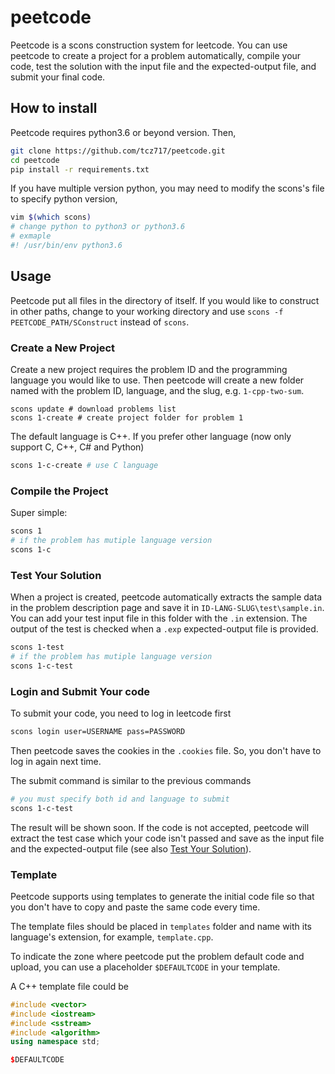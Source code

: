 # peetcode

Peetcode is a scons construction system for leetcode. You can use peetcode to create a project for a problem automatically, compile your code, test the solution with the input file and the expected-output file, and submit your final code.

## How to install

Peetcode requires python3.6 or beyond version. Then,

```bash
git clone https://github.com/tcz717/peetcode.git
cd peetcode
pip install -r requirements.txt
```

If you have multiple version python, you may need to modify the scons's file to specify python version,

```bash
vim $(which scons)
# change python to python3 or python3.6
# exmaple
#! /usr/bin/env python3.6
```

## Usage

Peetcode put all files in the directory of itself. If you would like to construct in other paths, change to your working directory and use `scons -f PEETCODE_PATH/SConstruct` instead of `scons`.

### Create a New Project

Create a new project requires the problem ID and the programming language you would like to use. Then peetcode will create a new folder named with the problem ID, language, and the slug, e.g. `1-cpp-two-sum`.

```shell
scons update # download problems list
scons 1-create # create project folder for problem 1
```

The default language is C++. If you prefer other language (now only support C, C++, C# and Python)

```bash
scons 1-c-create # use C language
```

### Compile the Project

Super simple:

```bash
scons 1
# if the problem has mutiple language version
scons 1-c
```

### Test Your Solution

When a project is created, peetcode automatically extracts the sample data in the problem description page and save it in `ID-LANG-SLUG\test\sample.in`. You can add your test input file in this folder with the `.in` extension. The output of the test is checked when a `.exp` expected-output file is provided.

```bash
scons 1-test
# if the problem has mutiple language version
scons 1-c-test
```

### Login and Submit Your code

To submit your code, you need to log in leetcode first

```bash
scons login user=USERNAME pass=PASSWORD
```

Then peetcode saves the cookies in the `.cookies` file. So, you don't have to log in again next time.

The submit command is similar to the previous commands

```bash
# you must specify both id and language to submit
scons 1-c-test
```

The result will be shown soon. If the code is not accepted, peetcode will extract the test case which your code isn't passed and save as the input file and the expected-output file (see also [Test Your Solution](#test-your-solution)).

### Template

Peetcode supports using templates to generate the initial code file so that you don't have to copy and paste the same code every time.

The template files should be placed in `templates` folder and name with its language's extension, for example, `template.cpp`.

To indicate the zone where peetcode put the problem default code and upload, you can use a placeholder `$DEFAULTCODE` in your template.

A C++ template file could be

```cpp
#include <vector>
#include <iostream>
#include <sstream>
#include <algorithm>
using namespace std;

$DEFAULTCODE
```
